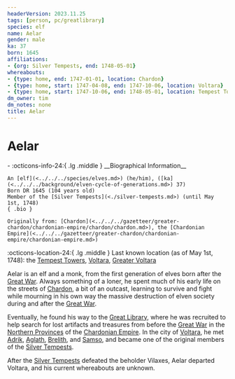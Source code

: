 ```yaml
---
headerVersion: 2023.11.25
tags: [person, pc/greatlibrary]
species: elf
name: Aelar
gender: male
ka: 37
born: 1645
affiliations:
- {org: Silver Tempests, end: 1748-05-01}
whereabouts:
- {type: home, end: 1747-01-01, location: Chardon}
- {type: home, start: 1747-04-08, end: 1747-10-06, location: Voltara}
- {type: home, start: 1747-10-06, end: 1748-05-01, location: Tempest Towers}
dm_owner: tim
dm_notes: none
title: Aelar
---
```

# Aelar
<div class="grid cards ext-narrow-margin ext-one-column" markdown>
- :octicons-info-24:{ .lg .middle } __Biographical Information__

    An [elf](<../../../species/elves.md>) (he/him), ([ka](<../../../background/elven-cycle-of-generations.md>) 37)  
    Born DR 1645 (104 years old)  
    Member of the [Silver Tempests](<./silver-tempests.md>) (until May 1st, 1748)  
    { .bio }

    Originally from: [Chardon](<../../../gazetteer/greater-chardon/chardonian-empire/chardon/chardon.md>), the [Chardonian Empire](<../../../gazetteer/greater-chardon/chardonian-empire/chardonian-empire.md>)
</div>

:octicons-location-24:{ .lg .middle } Last known location (as of May 1st, 1748): the [Tempest Towers](<../../../campaigns/great-library-campaign/tempest-towers.md>), [Voltara](<../../../gazetteer/northwest-coast/northern-provinces/voltara/voltara.md>), [Greater Voltara](<../../../gazetteer/northwest-coast/northern-provinces/greater-voltara.md>)


Aelar is an elf and a monk, from the first generation of elves born after the [Great War](<../../../events/1500s/great-war.md>). Always something of a loner, he spent much of his early life on the streets of [Chardon](<../../../gazetteer/greater-chardon/chardonian-empire/chardon/chardon.md>), a bit of an outcast, learning to survive and fight while mourning in his own way the massive destruction of elven society during and after the [Great War](<../../../events/1500s/great-war.md>). 

Eventually, he found his way to the [Great Library](<../../../gazetteer/greater-chardon/chardonian-empire/chardon/great-library.md>), where he was recruited to help search for lost artifacts and treasures from before the [Great War](<../../../events/1500s/great-war.md>) in the [Northern Provinces](<../../../gazetteer/northwest-coast/northern-provinces/northern-provinces.md>) of the [Chardonian Empire](<../../../gazetteer/greater-chardon/chardonian-empire/chardonian-empire.md>). In the city of [Voltara](<../../../gazetteer/northwest-coast/northern-provinces/voltara/voltara.md>), he met [Adrik](<./adrik.md>), [Aglath](<./aglath.md>), [Brelith](<./brelith.md>), and [Samso](<./samso.md>), and became one of the original members of the [Silver Tempests](<./silver-tempests.md>).

After the [Silver Tempests](<./silver-tempests.md>) defeated the beholder Vilaxes, Aelar departed Voltara, and his current whereabouts are unknown. 